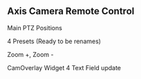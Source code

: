 Axis Camera Remote Control
--------------------------------------

Main PTZ Positions

4 Presets (Ready to be renames)

Zoom +, Zoom -

CamOverlay Widget 4 Text Field update
